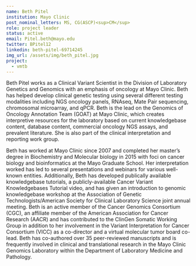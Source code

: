 ```yaml
---
name: Beth Pitel
institution: Mayo Clinic
post_nominal_letters: MS, CG(ASCP)<sup>CM</sup>
role: project leader
status: active
email: Pitel.beth@mayo.edu
twitter: BPitel12
linkedin: beth-pitel-69714245
img_url: /assets/img/beth_pitel.jpg
project:
  - vmtb
---
```

Beth Pitel works as a Clinical Variant Scientist in the Division of Laboratory Genetics and Genomics with an emphasis of oncology at Mayo Clinic.  Beth has helped develop clinical genetic testing using several different testing modalities including NGS oncology panels, RNAseq, Mate Pair sequencing, chromosomal microarray, and qPCR. Beth is the lead on the Genomics of Oncology Annotation Team (GOAT) at Mayo Clinic, which creates interpretive resources for the laboratory based on current knowledgebase content, database content, commercial oncology NGS assays, and prevalent literature. She is also part of the clinical interpretation and reporting work group.

Beth has worked at Mayo Clinic since 2007 and completed her master’s degree in Biochemistry and Molecular biology in 2015 with foci on cancer biology and bioinformatics at the Mayo Graduate School. Her interpretation worked has led to several presentations and webinars for various well-known entities. Additionally, Beth has developed publically available knowledgebase tutorials, a publicly-available Cancer Variant Knowledgebases Tutorial video, and has given an introduction to genomic knowledgebase workshop at the Association of Genetic Technologists/American Society for Clinical Laboratory Science joint annual meeting. Beth is an active member of the Cancer Genomics Consortium (CGC), an affiliate member of the American Association for Cancer Research (AACR) and has contributed to the ClinGen Somatic Working Group in addition to her involvement in the Variant Interpretation for Cancer Consortium (VICC) as a co-director and a virtual molecular tumor board co-lead.
Beth has co-authored over 35 peer-reviewed manuscripts and is frequently involved in clinical and translational research in the Mayo Clinic Genomics Laboratory within the Department of Laboratory Medicine and Pathology. 

